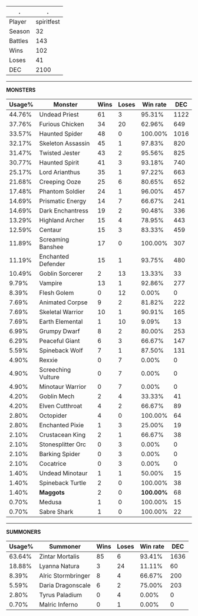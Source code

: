 .|.
|-|-
Player|spiritfest
Season|32
Battles|143
Wins|102
Loses|41
DEC|2100

---
**MONSTERS**

Usage%|Monster|Wins|Loses|Win rate|DEC|
-|-|-|-|-|-|
44.76%|Undead Priest|61|3|95.31%|1122|
37.76%|Furious Chicken|34|20|62.96%|649|
33.57%|Haunted Spider|48|0|100.00%|1016|
32.17%|Skeleton Assassin|45|1|97.83%|820|
31.47%|Twisted Jester|43|2|95.56%|825|
30.77%|Haunted Spirit|41|3|93.18%|740|
25.17%|Lord Arianthus|35|1|97.22%|663|
21.68%|Creeping Ooze|25|6|80.65%|652|
17.48%|Phantom Soldier|24|1|96.00%|457|
14.69%|Prismatic Energy|14|7|66.67%|241|
14.69%|Dark Enchantress|19|2|90.48%|336|
13.29%|Highland Archer|15|4|78.95%|443|
12.59%|Centaur|15|3|83.33%|459|
11.89%|Screaming Banshee|17|0|100.00%|307|
11.19%|Enchanted Defender|15|1|93.75%|480|
10.49%|Goblin Sorcerer|2|13|13.33%|33|
9.79%|Vampire|13|1|92.86%|277|
8.39%|Flesh Golem|0|12|0.00%|0|
7.69%|Animated Corpse|9|2|81.82%|222|
7.69%|Skeletal Warrior|10|1|90.91%|165|
7.69%|Earth Elemental|1|10|9.09%|13|
6.99%|Grumpy Dwarf|8|2|80.00%|253|
6.29%|Peaceful Giant|6|3|66.67%|147|
5.59%|Spineback Wolf|7|1|87.50%|131|
4.90%|Rexxie|0|7|0.00%|0|
4.90%|Screeching Vulture|0|7|0.00%|0|
4.90%|Minotaur Warrior|0|7|0.00%|0|
4.20%|Goblin Mech|2|4|33.33%|41|
4.20%|Elven Cutthroat|4|2|66.67%|89|
2.80%|Octopider|4|0|100.00%|64|
2.80%|Enchanted Pixie|1|3|25.00%|19|
2.10%|Crustacean King|2|1|66.67%|38|
2.10%|Stonesplitter Orc|0|3|0.00%|0|
2.10%|Barking Spider|0|3|0.00%|0|
2.10%|Cocatrice|0|3|0.00%|0|
1.40%|Undead Minotaur|1|1|50.00%|15|
1.40%|Spineback Turtle|2|0|100.00%|38|
1.40%|**Maggots**|2|0|**100.00%**|68|
0.70%|Medusa|1|0|100.00%|15|
0.70%|Sabre Shark|1|0|100.00%|22|

---
**SUMMONERS**

Usage%|Summoner|Wins|Loses|Win rate|DEC|
-|-|-|-|-|-|
63.64%|Zintar Mortalis|85|6|93.41%|1636|
18.88%|Lyanna Natura|3|24|11.11%|60|
8.39%|Alric Stormbringer|8|4|66.67%|200|
5.59%|Daria Dragonscale|6|2|75.00%|203|
2.80%|Tyrus Paladium|0|4|0.00%|0|
0.70%|Malric Inferno|0|1|0.00%|0|
